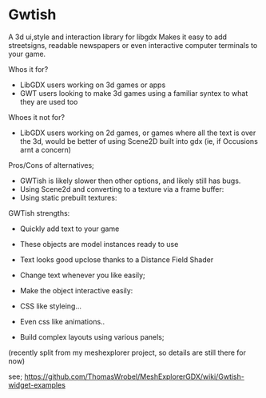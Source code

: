 # Gwtish
A 3d ui,style and interaction library for libgdx
Makes it easy to add streetsigns, readable newspapers or even interactive computer terminals to your game.

Whos it for?
- LibGDX users working on 3d games or apps
- GWT users looking to make 3d games using a familiar syntex to what they are used too

Whoes it not for?
- LibGDX users working on 2d games, or games where all the text is over the 3d, would be better of using Scene2D built into gdx
(ie, if Occusions arnt a concern)

Pros/Cons of alternatives;
- GWTish is likely slower then other options, and likely still has bugs.
- Using Scene2d and converting to a texture via a frame buffer:
- Using static prebuilt textures:

GWTish strengths:
- Quickly add text to your game

- These objects are model instances ready to use
- Text looks good upclose thanks to a Distance Field Shader
- Change text whenever you like easily;
- Make the object interactive easily:
- CSS like styleing...
- Even css like animations..
- Build complex layouts using various panels;

(recently split from my meshexplorer project, so details are still there for now)

see;
https://github.com/ThomasWrobel/MeshExplorerGDX/wiki/Gwtish-widget-examples


